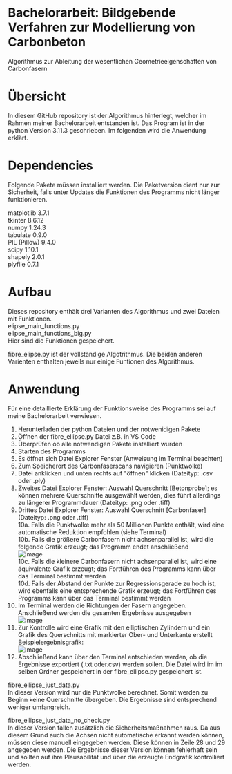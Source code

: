 # Bachelorarbeit: Bildgebende Verfahren zur Modellierung von Carbonbeton
Algorithmus zur Ableitung der wesentlichen Geometrieeigenschaften von Carbonfasern

# Übersicht
In diesem GitHub repository ist der Algorithmus hinterlegt, welcher im Rahmen meiner Bachelorarbeit entstanden ist. Das Program ist in der python Version 3.11.3 geschrieben. Im folgenden wird die Anwendung erklärt.

# Dependencies
Folgende Pakete müssen installiert werden. Die Paketversion dient nur zur Sicherheit, falls unter Updates die Funktionen des Programms nicht länger funktionieren.

matplotlib 3.7.1  <br />
tkinter 8.6.12 <br />
numpy 1.24.3 <br />
tabulate 0.9.0 <br />
PIL (Pillow) 9.4.0 <br />
scipy 1.10.1 <br />
shapely 2.0.1 <br />
plyfile 0.7.1 <br />

# Aufbau
Dieses repository enthält drei Varianten des Algorithmus und zwei Dateien mit Funktionen.  <br />
elipse_main_functions.py  <br />
elipse_main_functions_big.py  <br />
Hier sind die Funktionen gespeichert.

fibre_elipse.py ist der vollständige Algotrithmus. Die beiden anderen Varienten enthalten jeweils nur einige Funtionen des Algorithmus.

# Anwendung
Für eine detaillierte Erklärung der Funktionsweise des Programms sei auf meine Bachelorarbeit verwiesen.
1. Herunterladen der python Dateien und der notwenidigen Pakete
2. Öffnen der fibre_ellipse.py Datei z.B. in VS Code
3. Überprüfen ob alle notwendigen Pakete installiert wurden
4. Starten des Programms
5. Es öffnet sich Datei Explorer Fenster (Anweisung im Terminal beachten)
6. Zum Speicherort des Carbonfaserscans navigieren (Punktwolke)
7. Datei anklicken und unten rechts auf "öffnen" klicken (Dateityp: .csv oder .ply)
8. Zweites Datei Explorer Fenster: Auswahl Querschnitt [Betonprobe]; es können mehrere Querschnitte ausgewählt werden, dies führt allerdings zu längerer Programmdauer (Dateityp: .png oder .tiff)
9. Drittes Datei Explorer Fenster: Auswahl Querschnitt [Carbonfaser] (Dateityp: .png oder .tiff)<br />
10a.   Falls die Punktwolke mehr als 50 Millionen Punkte enthält, wird eine automatische Reduktion empfohlen (siehe Terminal)<br />
10b.   Falls die größere Carbonfasern nicht achsenparallel ist, wird die folgende Grafik erzeugt; das Programm endet anschließend<br />
![image](https://github.com/JulianKrusche/Bachelorarbeit/assets/74180794/75815fad-4c24-4625-a9b6-f8aeb0e3810c)<br />
10c.   Falls die kleinere Carbonfasern nicht achsenparallel ist, wird eine äquivalente Grafik erzeugt; das Fortführen des Programms kann über das Terminal bestimmt werden<br />
10d.   Falls der Abstand der Punkte zur Regressionsgerade zu hoch ist, wird ebenfalls eine entsprechende Grafik erzeugt; das Fortführen des Programms kann über das Terminal bestimmt werden<br />
11. Im Terminal werden die Richtungen der Fasern angegeben. Anschließend werden die gesamten Ergebnisse ausgegeben<br />
    ![image](https://github.com/JulianKrusche/Bachelorarbeit/assets/74180794/837f276d-7eb0-4f17-b46a-a0169c3fd571)<br />
12. Zur Kontrolle wird eine Grafik mit den elliptischen Zylindern und ein Grafik des Querschnitts mit markierter Ober- und Unterkante erstellt <br />
    Beispielergebnisgrafik: <br />
    ![image](https://github.com/JulianKrusche/Bachelorarbeit/assets/74180794/c549e996-da33-4d96-b58f-cb13a850147a) <br />
14. Abschließend kann über den Terminal entschieden werden, ob die Ergebnisse exportiert (.txt oder.csv) werden sollen. Die Datei wird im im selben Ordner gespeichert in der fibre_ellipse.py gespeichert ist.


fibre_ellipse_just_data.py <br />
In dieser Version wird nur die Punktwolke berechnet. Somit werden zu Beginn keine Querschnitte übergeben. Die Ergebnisse sind entsprechend weniger umfangreich. <br />

fibre_ellipse_just_data_no_check.py <br />
In dieser Version fallen zusätzlich die Sicherheitsmaßnahmen raus. Da aus diesem Grund auch die Achsen nicht automatische erkannt werden können, müssen diese manuell eingegeben werden. Diese können in Zeile 28 und 29 angegeben werden. Die Ergebnisse dieser Version können fehlerhaft sein und sollten auf ihre Plausabilität und über die erzeugte Endgrafik kontrolliert werden.

